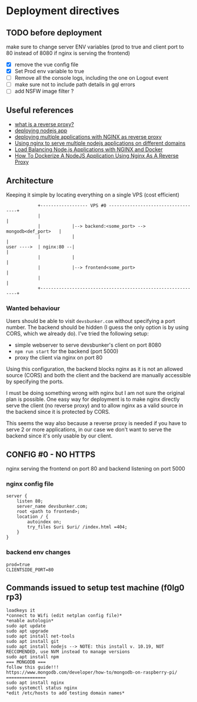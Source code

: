 # Deployment directives

## TODO before deployment

make sure to change server ENV variables (prod to true and client port to 80 instead of 8080 if nginx is serving the frontend)

-   [x] remove the vue config file
-   [x] Set Prod env variable to true
-   [ ] Remove all the console logs, including the one on Logout event
-   [ ] make sure not to include path details in gql errors
-   [ ] add NSFW image filter ?

## Useful references

-   [what is a reverse proxy?](https://github.com/donnemartin/system-design-primer#reverse-proxy-web-server)
-   [deploying nodejs app](https://www.section.io/engineering-education/deploying-nodejs-web-app/)
-   [deploying multiple applications with NGINX as reverse proxy](https://www.section.io/engineering-education/nginx-reverse-proxy/)
-   [Using nginx to serve multiple nodejs applications on different domains](https://www.manuelkruisz.com/blog/posts/nginx-multiple-domains-one-server)
-   [Load Balancing Node.js Applications with NGINX and Docker](https://auth0.com/blog/load-balancing-nodejs-applications-with-nginx-and-docker/)
-   [How To Dockerize A NodeJS Application Using Nginx As A Reverse Proxy](https://blog.learningdollars.com/2021/06/10/how-to-dockerize-a-nodejs-application-using-nginx-as-a-reverse-proxy/)

## Architecture

Keeping it simple by locating everything on a single VPS (cost efficient)

```
            +------------------ VPS #0 -----------------------------------+
            |                                                             |
            |            |--> backend:<some_port> --> mongodb<def_port>   |
            |            |                                                |
user ---->  | nginx:80 --|                                                |
            |            |                                                |
            |            |--> frontend<some_port>                         |
            |                                                             |
            +-------------------------------------------------------------+
```

### Wanted behaviour

Users should be able to visit `devsbunker.com` without specifying a port number. The backend should be hidden (I guess the only option is by using CORS, which we already do). I've tried the following setup:

- simple webserver to serve devsbunker's client on port 8080
- `npm run start` for the backend (port 5000)
- proxy the client via nginx on port 80

Using this configuration, the backend blocks nginx as it is not an allowed source (CORS) and both the client and the backend are manually accessible by specifying the ports.

I must be doing something wrong with nginx but I am not sure the original plan is possible. One easy way for deployment is to make nginx directly serve the client (no reverse proxy) and to allow nginx as a valid source in the backend since it is protected by CORS.

This seems the way also because a reverse proxy is needed if you have to serve 2 or more applications, in our case we don't want to serve the backend since it's only usable by our client.

## CONFIG #0 - NO HTTPS

nginx serving the frontend on port 80 and backend listening on port 5000

### nginx config file

```
server {
    listen 80;
    server_name devsbunker.com;
    root <path to frontend>;
    location / {
        autoindex on;
        try_files $uri $uri/ /index.html =404;
    }
}
```

### backend env changes
```
prod=true
CLIENTSIDE_PORT=80
```

## Commands issued to setup test machine (f0lg0 rp3)

```
loadkeys it
*connect to Wifi (edit netplan config file)*
*enable autologin*
sudo apt update
sudo apt upgrade
sudo apt install net-tools
sudo apt install git
sudo apt install nodejs --> NOTE: this install v. 10.19, NOT RECCOMENDED, use NVM instead to manage versions
sudo apt install npm
=== MONGODB === 
follow this guide!!!
https://www.mongodb.com/developer/how-to/mongodb-on-raspberry-pi/
===============
sudo apt install nginx
sudo systemctl status nginx
*edit /etc/hosts to add testing domain names*
```
